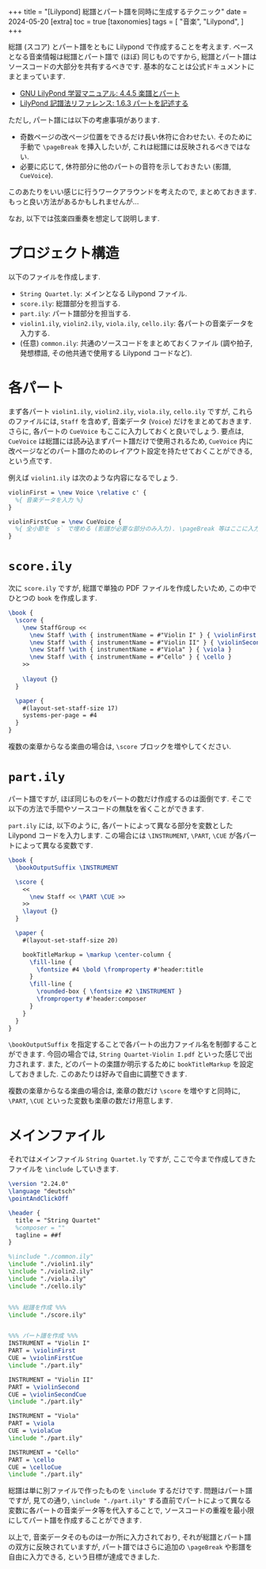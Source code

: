 +++
title = "[Lilypond] 総譜とパート譜を同時に生成するテクニック"
date = 2024-05-20
[extra]
toc = true
[taxonomies]
tags = [ "音楽", "Lilypond", ]
+++

総譜 (スコア) とパート譜をともに Lilypond で作成することを考えます.
ベースとなる音楽情報は総譜とパート譜で (ほぼ) 同じものですから,
総譜とパート譜はソースコードの大部分を共有するべきです.
基本的なことは公式ドキュメントにまとまっています.

* [GNU LilyPond 学習マニュアル: 4.4.5 楽譜とパート](https://lilypond.org/doc/v2.23/Documentation/learning/scores-and-parts.ja.html)
* [LilyPond 記譜法リファレンス: 1.6.3 パートを記述する](https://lilypond.org/doc/v2.23/Documentation/notation/writing-parts.ja.html)

ただし, パート譜には以下の考慮事項があります.

* 奇数ページの改ページ位置をできるだけ長い休符に合わせたい. 
そのために手動で `\pageBreak` を挿入したいが, これは総譜には反映されるべきではない.
* 必要に応じて, 休符部分に他のパートの音符を示しておきたい (影譜, `CueVoice`).

このあたりをいい感じに行うワークアラウンドを考えたので, まとめておきます.
もっと良い方法があるかもしれませんが...

なお, 以下では弦楽四重奏を想定して説明します.


# プロジェクト構造

以下のファイルを作成します. 

* `String Quartet.ly`: メインとなる Lilypond ファイル. 
* `score.ily`: 総譜部分を担当する.
* `part.ily`: パート譜部分を担当する.
* `violin1.ily`, `violin2.ily`, `viola.ily`, `cello.ily`: 各パートの音楽データを入力する.
* (任意) `common.ily`: 共通のソースコードをまとめておくファイル 
(調や拍子, 発想標語, その他共通で使用する Lilypond コードなど).


# 各パート

まず各パート `violin1.ily`, `violin2.ily`, `viola.ily`, `cello.ily` ですが, 
これらのファイルには, `Staff` を含めず, 音楽データ (`Voice`) だけをまとめておきます.
さらに, 各パートの `CueVoice` もここに入力しておくと良いでしょう.
要点は, `CueVoice` は総譜には読み込まずパート譜だけで使用されるため, 
`CueVoice` 内に改ページなどのパート譜のためのレイアウト設定を持たせておくことができる, という点です.

例えば `violin1.ily` は次のような内容になるでしょう.

```tex
violinFirst = \new Voice \relative c' {
  %{ 音楽データを入力 %}
}

violinFirstCue = \new CueVoice {
  %{ 全小節を `s` で埋める (影譜が必要な部分のみ入力). \pageBreak 等はここに入力 %}
}
```


# `score.ily`

次に `score.ily` ですが, 総譜で単独の PDF ファイルを作成したいため, この中でひとつの `book` を作成します.

```tex
\book {
  \score { 
    \new StaffGroup <<
      \new Staff \with { instrumentName = #"Violin I" } { \violinFirst }
      \new Staff \with { instrumentName = #"Violin II" } { \violinSecond }
      \new Staff \with { instrumentName = #"Viola" } { \viola }
      \new Staff \with { instrumentName = #"Cello" } { \cello }
    >>
    
    \layout {}
  }

  \paper {
    #(layout-set-staff-size 17)
    systems-per-page = #4
  }
}
```

複数の楽章からなる楽曲の場合は, `\score` ブロックを増やしてください.


# `part.ily`

パート譜ですが, ほぼ同じものをパートの数だけ作成するのは面倒です.
そこで以下の方法で手間やソースコードの無駄を省くことができます.

`part.ily` には, 以下のように, 各パートによって異なる部分を変数とした Lilypond コードを入力します.
この場合には `\INSTRUMENT`, `\PART`, `\CUE` が各パートによって異なる変数です.

```tex
\book {
  \bookOutputSuffix \INSTRUMENT 

  \score {
    <<
      \new Staff << \PART \CUE >>
    >>
    \layout {}
  }

  \paper {
    #(layout-set-staff-size 20)

    bookTitleMarkup = \markup \center-column {
      \fill-line {
        \fontsize #4 \bold \fromproperty #'header:title
      }
      \fill-line {
        \rounded-box { \fontsize #2 \INSTRUMENT }
        \fromproperty #'header:composer
      }
    }
  }
}
```

`\bookOutputSuffix` を指定することで各パートの出力ファイル名を制御することができます.
今回の場合では, `String Quartet-Violin I.pdf` といった感じで出力されます.
また, どのパートの楽譜か明示するために `bookTitleMarkup` を設定しておきました.
このあたりは好みで自由に調整できます.

複数の楽章からなる楽曲の場合は, 楽章の数だけ `\score` を増やすと同時に, 
`\PART`, `\CUE` といった変数も楽章の数だけ用意します.


# メインファイル

それではメインファイル `String Quartet.ly` ですが, ここで今まで作成してきたファイルを `\include` していきます.

```tex
\version "2.24.0"
\language "deutsch"
\pointAndClickOff

\header {
  title = "String Quartet"
  %composer = ""
  tagline = ##f
}

%\include "./common.ily"
\include "./violin1.ily"
\include "./violin2.ily"
\include "./viola.ily"
\include "./cello.ily"


%%% 総譜を作成 %%%
\include "./score.ily"


%%% パート譜を作成 %%%
INSTRUMENT = "Violin I"
PART = \violinFirst
CUE = \violinFirstCue
\include "./part.ily"

INSTRUMENT = "Violin II"
PART = \violinSecond
CUE = \violinSecondCue
\include "./part.ily"

INSTRUMENT = "Viola"
PART = \viola
CUE = \violaCue
\include "./part.ily"

INSTRUMENT = "Cello"
PART = \cello
CUE = \celloCue
\include "./part.ily"
```

総譜は単に別ファイルで作ったものを `\include` するだけです. 
問題はパート譜ですが, 見ての通り, `\include "./part.ily"` 
する直前でパートによって異なる変数に各パートの音楽データ等を代入することで, 
ソースコードの重複を最小限にしてパート譜を作成することができます.

以上で, 音楽データそのものは一か所に入力されており, それが総譜とパート譜の双方に反映されていますが,
パート譜ではさらに追加の `\pageBreak` や影譜を自由に入力できる, という目標が達成できました.

